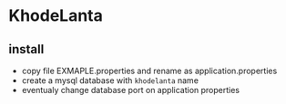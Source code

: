 # KhodeLanta

## install
- copy file EXMAPLE.properties and rename as application.properties
- create a mysql database with `khodelanta` name
- eventualy change database port on application properties
